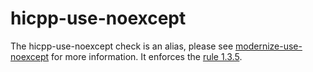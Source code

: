# hicpp-use-noexcept

The <span class="title-ref">hicpp-use-noexcept</span> check is an alias,
please see [modernize-use-noexcept](modernize-use-noexcept.html) for
more information. It enforces the
[rule 1.3.5](http://www.codingstandard.com/rule/1-3-5-do-not-use-throw-exception-specifications/).
